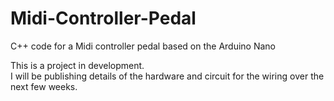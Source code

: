 # Midi-Controller-Pedal
C++ code for a Midi controller pedal based on the Arduino Nano

This is a project in development.  
I will be publishing details of the hardware and circuit for the wiring over the next few weeks.
